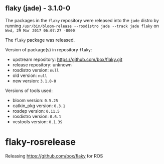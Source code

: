 ## flaky (jade) - 3.1.0-0

The packages in the `flaky` repository were released into the `jade` distro by running `/usr/bin/bloom-release --rosdistro jade --track jade flaky` on `Wed, 29 Mar 2017 06:07:27 -0000`

The `flaky` package was released.

Version of package(s) in repository `flaky`:

- upstream repository: https://github.com/box/flaky.git
- release repository: unknown
- rosdistro version: `null`
- old version: `null`
- new version: `3.1.0-0`

Versions of tools used:

- bloom version: `0.5.25`
- catkin_pkg version: `0.3.1`
- rosdep version: `0.11.5`
- rosdistro version: `0.6.1`
- vcstools version: `0.1.39`


# flaky-rosrelease
Releasing https://github.com/box/flaky for ROS
